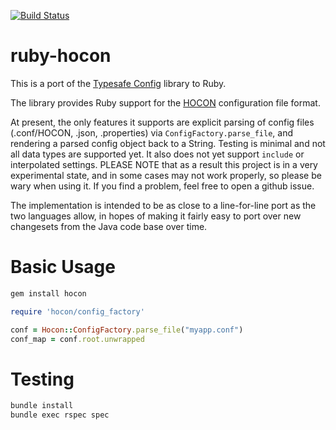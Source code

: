 [![Build Status](https://travis-ci.org/puppetlabs/ruby-hocon.png?branch=master)](https://travis-ci.org/puppetlabs/ruby-hocon)

ruby-hocon
==========

This is a port of the [Typesafe Config](https://github.com/typesafehub/config) library to Ruby.

The library provides Ruby support for the [HOCON](https://github.com/typesafehub/config/blob/master/HOCON.md) configuration file format.

At present, the only features it supports are explicit parsing of config files (.conf/HOCON, .json, .properties) via `ConfigFactory.parse_file`, and rendering a parsed config object back to a String.  Testing is minimal and not all data types are supported yet.  It also does not yet support `include` or interpolated settings.
PLEASE NOTE that as a result this project is in a very experimental state, and in some cases may not work properly, so
please be wary when using it. If you find a problem, feel free to open a github issue.

The implementation is intended to be as close to a line-for-line port as the two languages allow, in hopes of making it fairly easy to port over new changesets from the Java code base over time.

Basic Usage
===========

```sh
gem install hocon
```


```rb
require 'hocon/config_factory'

conf = Hocon::ConfigFactory.parse_file("myapp.conf")
conf_map = conf.root.unwrapped
```

Testing
=======

```sh
bundle install
bundle exec rspec spec
```
